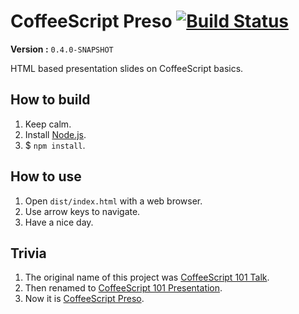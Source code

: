 # CoffeeScript Preso [![Build Status](https://travis-ci.org/LongYC/coffeescript-preso.svg?branch=develop)](https://travis-ci.org/LongYC/coffeescript-preso)

**Version :** `0.4.0-SNAPSHOT`

HTML based presentation slides on CoffeeScript basics.

## How to build

1. Keep calm.
2. Install [Node.js](http://nodejs.org/ "Node.js official website.").
3. $ `npm install`.

## How to use

1. Open `dist/index.html` with a web browser.
2. Use arrow keys to navigate.
3. Have a nice day.

## Trivia

1. The original name of this project was [CoffeeScript 101 Talk](https://github.com/LongYC/coffeescript-101-talk "CoffeeScript 101 Talk").
2. Then renamed to [CoffeeScript 101 Presentation](https://github.com/LongYC/coffeescript-101-presentation "CoffeeScript 101 Presentation").
3. Now it is [CoffeeScript Preso](https://github.com/LongYC/coffeescript-preso "CoffeeScript Preso").